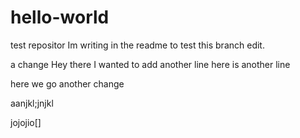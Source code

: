 # hello-world
test repositor
Im writing in the readme to test this branch edit.

a change
Hey there I wanted to add another line here is another line

here we go another change


aanjkl;jnjkl


jojojio[]